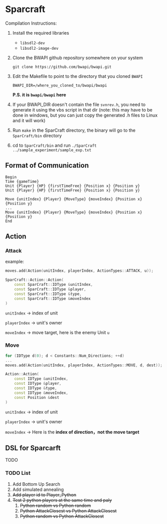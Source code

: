 <!--
 * @Author: Ethan Chen
 * @Date: 2021-07-04 11:22:06
 * @LastEditTime: 2021-07-05 20:58:34
 * @LastEditors: Ethan Chen
 * @Description: 
 * @FilePath: \Sparcraft\README.md
-->
# Sparcraft

Compilation Instructions:

1. Install the required libraries
   * `libsdl2-dev`
   * `libsdl2-image-dev`

2. Clone the BWAPI github repository somewhere on your system

   `git clone https://github.com/bwapi/bwapi.git`

3. Edit the Makefile to point to the directory that you cloned `BWAPI`

	`BWAPI_DIR=/where_you_cloned_to/bwapi/bwapi`

	**P.S. it is `bwapi/bwapi` here**

4. If your BWAPI_DIR doesn't contain the file `svnrev.h`, you need to generate it using the vbs script in that dir
   (note: this may have to be done in windows, but you can just copy the generated .h files to Linux and it will work)

5. Run `make` in the SparCraft directory, the binary will go to the `SparCraft/bin` directory

6. cd to `SparCraft/bin` and run `./SparCraft ../sample_experiment/sample_exp.txt`

## Format of Communication

```
Begin
Time {gameTime}
Unit {Player} {HP} {firstTimeFree} {Position x} {Position y}
Unit {Player} {HP} {firstTimeFree} {Position x} {Position y}

Move {unitIndex} {Player} {MoveType} {moveIndex} {Position x} {Position y}
...
Move {unitIndex} {Player} {MoveType} {moveIndex} {Position x} {Position y}
End
```

## Action

### Attack

example:

```c++
moves.add(Action(unitIndex, playerIndex, ActionTypes::ATTACK, u));
```

```c++
SparCraft::Action::Action(
    const SparCraft::IDType &unitIndex,
    const SparCraft::IDType &player,
    const SparCraft::IDType &type,
    const SparCraft::IDType &moveIndex
)
```

`unitIndex` -> index of unit

`playerIndex` -> unit's owner

`moveIndex` -> move target, here is the enemy Unit `u`

### Move

```c++
for (IDType d(0); d < Constants::Num_Directions; ++d)
...
moves.add(Action(unitIndex, playerIndex, ActionTypes::MOVE, d, dest));
```

```c++
Action::Action(
    const IDType &unitIndex,
    const IDType &player,
    const IDType &type,
    const IDType &moveIndex,
    const Position &dest
)
```

`unitIndex` -> index of unit

`playerIndex` -> unit's owner

`moveIndex` -> Here is the **index of direction，not the move target**

## DSL for Sparcarft

TODO

### TODO List

1. Add Bottom Up Search
2. Add simulated annealing
3. ~~Add player id to Player_Python~~
4. ~~Test 2 python players at the same time and paly~~
   1. ~~Python random vs Python random~~
   2. ~~Python AttackClosest vs Python AttackClosest~~
   3. ~~Python random vs Python AttackClosest~~
